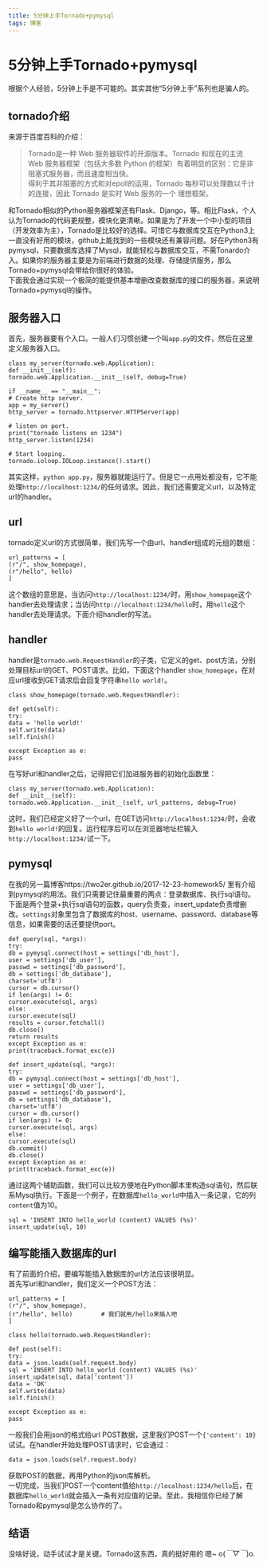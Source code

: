 ```yaml
---  
title: 5分钟上手Tornado+pymysql  
tags: 博客  
---  
```

  
# 5分钟上手Tornado+pymysql  
  
根据个人经验，5分钟上手是不可能的。其实其他“5分钟上手”系列也是骗人的。  
  
## tornado介绍  
来源于百度百科的介绍：  
> Tornado是一种 Web 服务器软件的开源版本。Tornado 和现在的主流 Web 服务器框架（包括大多数 Python 的框架）有着明显的区别：它是非阻塞式服务器，而且速度相当快。  
得利于其非阻塞的方式和对epoll的运用，Tornado 每秒可以处理数以千计的连接，因此 Tornado 是实时 Web 服务的一个 理想框架。  
  
和Tornado相似的Python服务器框架还有Flask、Django，等。相比Flask，个人认为Tornado的代码更规整，模块化更清晰。如果是为了开发一个中小型的项目（开发效率为主），Tornado是比较好的选择。可惜它与数据库交互在Python3上一直没有好用的模块，github上能找到的一些模块还有兼容问题。好在Python3有pymysql，只要数据库选择了Mysql，就能轻松与数据库交互，不需Tonardo介入。如果你的服务器主要是为前端进行数据的处理、存储提供服务，那么Tornado+pymysql会带给你很好的体验。  
下面我会通过实现一个极简的能提供基本增删改查数据库的接口的服务器，来说明Tornado+pymysql的操作。  
  
## 服务器入口  
首先，服务器要有个入口。一般人们习惯创建一个叫`app.py`的文件，然后在这里定义服务器入口。  
```  
class my_server(tornado.web.Application):  
def __init__(self):  
tornado.web.Application.__init__(self, debug=True)  
  
if __name__ == "__main__":  
# Create http server.  
app = my_server()  
http_server = tornado.httpserver.HTTPServer(app)  
  
# listen on port.  
print("tornado listens on 1234")  
http_server.listen(1234)  
  
# Start looping.  
tornado.ioloop.IOLoop.instance().start()  
```  
其实这样，`python app.py`，服务器就能运行了。但是它一点用处都没有，它不能处理`http://localhost:1234/`的任何请求。因此，我们还需要定义url，以及特定url的handler。  
  
## url  
tornado定义url的方式很简单，我们先写一个由url、handler组成的元组的数组：  
```  
url_patterns = [  
(r"/", show_homepage),  
(r"/hello", hello)  
]  
```  
这个数组的意思是，当访问`http://localhost:1234/`时，用`show_homepage`这个handler去处理请求；当访问`http://localhost:1234/hello`时，用`hello`这个handler去处理请求。下面介绍handler的写法。  
  
## handler  
handler是`tornado.web.RequestHandler`的子类，它定义的get、post方法，分别处理目标url的GET、POST请求。比如，下面这个handler `show_homepage`，在对应url接收到GET请求后会回复字符串`hello world!`。  
```  
class show_homepage(tornado.web.RequestHandler):  
  
def get(self):  
try:  
data = 'hello world!'  
self.write(data)  
self.finish()  
  
except Exception as e:  
pass  
```  
在写好url和handler之后，记得把它们加进服务器的初始化函数里：  
```  
class my_server(tornado.web.Application):  
def __init__(self):  
tornado.web.Application.__init__(self, url_patterns, debug=True)  
```  
这时，我们已经定义好了一个url，在GET访问`http://localhost:1234/`时，会收到`hello world!`的回复。运行程序后可以在浏览器地址栏输入`http://localhost:1234/`试一下。  
  
## pymysql  
在我的另一篇博客https://two2er.github.io/2017-12-23-homework5/ 里有介绍到pymysql的用法。我们只需要记住最重要的两点：登录数据库、执行sql语句。下面是两个登录+执行sql语句的函数，query负责查，insert_update负责增删改。`settings`对象里包含了数据库的host、username、password、database等信息，如果需要的话还要提供port。  
```  
def query(sql, *args):  
try:  
db = pymysql.connect(host = settings['db_host'],  
user = settings['db_user'],  
passwd = settings['db_password'],  
db = settings['db_database'],  
charset='utf8')  
cursor = db.cursor()  
if len(args) != 0:  
cursor.execute(sql, args)  
else:  
cursor.execute(sql)  
results = cursor.fetchall()  
db.close()  
return results  
except Exception as e:  
print(traceback.format_exc(e))  
  
def insert_update(sql, *args):  
try:  
db = pymysql.connect(host = settings['db_host'],  
user = settings['db_user'],  
passwd = settings['db_password'],  
db = settings['db_database'],  
charset='utf8')  
cursor = db.cursor()  
if len(args) != 0:  
cursor.execute(sql, args)  
else:  
cursor.execute(sql)  
db.commit()  
db.close()  
except Exception as e:  
print(traceback.format_exc(e))  
```  
通过这两个辅助函数，我们可以比较方便地在Python脚本里构造sql语句，然后联系Mysql执行。下面是一个例子，在数据库`hello_world`中插入一条记录，它的列`content`值为10。  
```  
sql = 'INSERT INTO hello_world (content) VALUES (%s)'  
insert_update(sql, 10)  
```  
  
## 编写能插入数据库的url  
有了前面的介绍，要编写能插入数据库的url方法应该很明显。  
首先写url和handler，我们定义一个POST方法：  
```  
url_patterns = [  
(r"/", show_homepage),  
(r"/hello", hello)        # 我们就用/hello来插入吧  
]  
  
class hello(tornado.web.RequestHandler):  
  
def post(self):  
try:  
data = json.loads(self.request.body)  
sql = 'INSERT INTO hello_world (content) VALUES (%s)'  
insert_update(sql, data['content'])  
data = 'OK'  
self.write(data)  
self.finish()  
  
except Exception as e:  
pass  
```  
一般我们会用json的格式给url POST数据，这里我们POST一个`{'content': 10}`试试。在handler开始处理POST请求时，它会通过：  
```  
data = json.loads(self.request.body)  
```  
获取POST的数据，再用Python的json库解析。  
一切完成，当我们POST一个content值给`http://localhost:1234/hello`后，在数据库`hello_world`就会插入一条有对应值的记录。至此，我相信你已经了解Tornado和pymysql是怎么协作的了。  
  
## 结语  
没啥好说，动手试试才是关键。Tornado这东西，真的挺好用的 嗯~ o(*￣▽￣*)o.  
  
  
  
